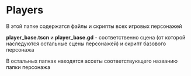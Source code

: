 # Players

В этой папке содержатся файлы и скрипты всех игровых персонажей

**player_base.tscn** и **player_base.gd** - соответственно сцена (от которой наследуются остальные сцены персонажей) и скрипт базового персонажа

В остальных папках находятся ассеты соответствующего названию папки персонажа
